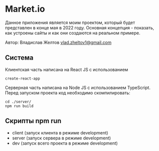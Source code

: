 # Market.io

Данное приложения является моим проектом, который будет представлен в конце мая в 2022 году.
Основная концепция - показать, как устроены сайты и как они создаются на реальном примере.

Автор: Владислав Желтов <vlad.zheltov1@gmail.com>

## Система

Клиентская часть написана на React JS с использованием

```
create-react-app
```

Серверная часть написана на Node JS с использованием TypeScript.
Перед запуском проекта код необходимо скомпилировать:

```
cd ./server/
npm run build
```

## Скрипты npm run

- client (запуск клиента в режиме development)
- server (запуск сервера в режиме development)
- dev (запуск всего проекта в режиме development)
